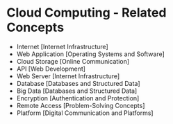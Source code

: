 # Cloud Computing - Related Concepts

- Internet [Internet Infrastructure]
- Web Application [Operating Systems and Software]
- Cloud Storage [Online Communication]
- API [Web Development]
- Web Server [Internet Infrastructure]
- Database [Databases and Structured Data]
- Big Data [Databases and Structured Data]
- Encryption [Authentication and Protection]
- Remote Access [Problem-Solving Concepts]
- Platform [Digital Communication and Platforms]
